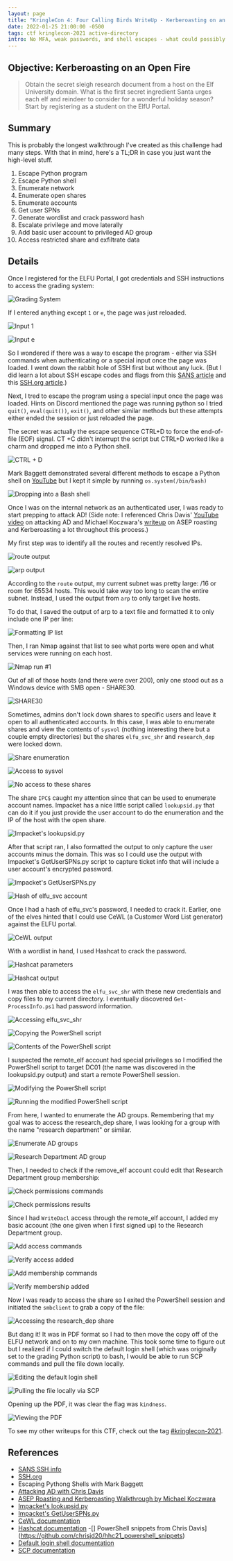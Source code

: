 ```yaml
---
layout: page
title: "KringleCon 4: Four Calling Birds WriteUp - Kerberoasting on an Open Fire"
date: 2022-01-25 21:00:00 -0500
tags: ctf kringlecon-2021 active-directory
intro: No MFA, weak passwords, and shell escapes - what could possibly go wrong?
---
```


## Objective: Kerberoasting on an Open Fire
> Obtain the secret sleigh research document from a host on the Elf University domain. What is the first secret ingredient Santa urges each elf and reindeer to consider for a wonderful holiday season? Start by registering as a student on the ElfU Portal.

## Summary

This is probably the longest walkthrough I've created as this challenge had many steps. With that in mind, here's a TL;DR in case you just want the high-level stuff.

1. Escape Python program
2. Escape Python shell
3. Enumerate network
4. Enumerate open shares
5. Enumerate accounts
6. Get user SPNs
7. Generate wordlist and crack password hash
8. Escalate privilege and move laterally
9. Add basic user account to privileged AD group
10. Access restricted share and exfiltrate data

## Details

Once I registered for the ELFU Portal, I got credentials and SSH instructions to access the grading system:

![Grading System](/images/kringlecon2021/kerberoast_1.png)

If I entered anything except `1` or `e`, the page was just reloaded.

![Input 1](/images/kringlecon2021/kerberoast_2.png)

![Input e](/images/kringlecon2021/kerberoast_3.png)

So I wondered if there was a way to escape the program - either via SSH commands when authenticating or a special input once the page was loaded. I went down the rabbit hole of SSH first but without any luck. (But I did learn a lot about SSH escape codes and flags from this [SANS article](https://www.sans.org/blog/using-the-ssh-konami-code-ssh-control-sequences/) and this [SSH.org article](https://www.ssh.com/academy/ssh/command#executing-remote-commands-on-the-server).) 

Next, I tred to escape the program using a special input once the page was loaded. Hints on Discord mentioned the page was running python so I tried `quit()`, `eval(quit())`, `exit()`, and other similar methods but these attempts either ended the session or just reloaded the page. 

The secret was actually the escape sequence CTRL+D to force the end-of-file (EOF) signal. CT +C didn't interrupt the script but CTRL+D worked like a charm and dropped me into a Python shell.

![CTRL + D](/images/kringlecon2021/kerberoast_4.png)

Mark Baggett demonstrated several different methods to escape a Python shell on [YouTube](https://www.youtube.com/watch?v=ZVx2Sxl3B9c) but I kept it simple by running `os.system(/bin/bash)`

![Dropping into a Bash shell](/images/kringlecon2021/kerberoast_5.png)

Once I was on the internal network as an authenticated user, I was ready to start prepping to attack AD! (Side note: I referenced Chris Davis' [YouTube video](https://www.youtube.com/watch?v=iMh8FTzepU4) on attacking AD and Michael Koczwara's [writeup](https://michaelkoczwara.medium.com/active-directory-penetration-testing-thm-vulnnet-roasted-ec056a249f3f) on ASEP roasting and Kerberoasting a lot throughout this process.) 

My first step was to identify all the routes and recently resolved IPs. 

![route output](/images/kringlecon2021/kerberoast_6.png)

![arp output](/images/kringlecon2021/kerberoast_7.png)

According to the `route` output, my current subnet was pretty large: /16 or room for 65534 hosts. This would take way too long to scan the entire subnet. Instead, I used the output from `arp` to only target live hosts.

To do that, I saved the output of arp to a text file and formatted it to only include one IP per line:

![Formatting IP list](/images/kringlecon2021/kerberoast_8.png)

Then, I ran Nmap against that list to see what ports were open and what services were running on each host.

![Nmap run #1](/images/kringlecon2021/kerberoast_9.png)

Out of all of those hosts (and there were over 200), only one stood out as a Windows device with SMB open - SHARE30.

![SHARE30](/images/kringlecon2021/kerberoast_10.png)

Sometimes, admins don't lock down shares to specific users and leave it open to all authenticated accounts. In this case, I was able to enumerate shares and view the contents of `sysvol` (nothing interesting there but a couple empty directories) but the shares `elfu_svc_shr` and `research_dep` were locked down.

![Share enumeration](/images/kringlecon2021/kerberoast_11.png)

![Access to sysvol](/images/kringlecon2021/kerberoast_12.png)

![No access to these shares](/images/kringlecon2021/kerberoast_13.png)

The share `IPC$` caught my attention since that can be used to enumerate account names. Impacket has a nice little script called `lookupsid.py` that can do it if you just provide the user account to do the enumeration and the IP of the host with the open share.

![Impacket's lookupsid.py](/images/kringlecon2021/kerberoast_14.png)

After that script ran, I also formatted the output to only capture the user accounts minus the domain. This was so I could use the output with Impacket's GetUserSPNs.py script to capture ticket info that will include a user account's encrypted password.

![Impacket's GetUserSPNs.py](/images/kringlecon2021/kerberoast_15.png)

![Hash of elfu_svc account](/images/kringlecon2021/kerberoast_16.png)

Once I had a hash of elfu_svc's password, I needed to crack it. Earlier, one of the elves hinted that I could use CeWL (a Customer Word List generator) against the ELFU portal.

![CeWL output](/images/kringlecon2021/kerberoast_17.png)

With a wordlist in hand, I used Hashcat to crack the password.

![Hashcat parameters](/images/kringlecon2021/kerberoast_18.png)

![Hashcat output](/images/kringlecon2021/kerberoast_19.png)

I was then able to access the `elfu_svc_shr` with these new credentials and copy files to my current directory. I eventually discovered `Get-ProcessInfo.ps1` had password information. 

![Accessing elfu_svc_shr](/images/kringlecon2021/kerberoast_20.png)

![Copying the PowerShell script](/images/kringlecon2021/kerberoast_21.png)

![Contents of the PowerShell script](/images/kringlecon2021/kerberoast_22.png)

I suspected the remote_elf account had special privileges so I modified the PowerShell script to target DC01 (the name was discovered in the lookupsid.py output) and start a remote PowerShell session.

![Modifying the PowerShell script](/images/kringlecon2021/kerberoast_23.png)

![Running the modified PowerShell script](/images/kringlecon2021/kerberoast_24.png)

From here, I wanted to enumerate the AD groups. Remembering that my goal was to access the research_dep share, I was looking for a group with the name "research department" or similar.

![Enumerate AD groups](/images/kringlecon2021/kerberoast_25.png)

![Research Department AD group](/images/kringlecon2021/kerberoast_26.png)

Then, I needed to check if the remove_elf account could edit that Research Department group membership:

![Check permissions commands](/images/kringlecon2021/kerberoast_27.png)

![Check permissions results](/images/kringlecon2021/kerberoast_28.png)

Since I had `WriteDacl` access through the remote_elf account, I added my basic account (the one given when I first signed up) to the Research Department group.

![Add access commands](/images/kringlecon2021/kerberoast_29.png)

![Verify access added](/images/kringlecon2021/kerberoast_30.png)

![Add membership commands](/images/kringlecon2021/kerberoast_31.png)

![Verify membership added](/images/kringlecon2021/kerberoast_32.png)

Now I was ready to access the share so I exited the PowerShell session and initiated the `smbclient` to grab a copy of the file:

![Accessing the research_dep share](/images/kringlecon2021/kerberoast_33.png)

But dang it! It was in PDF format so I had to then move the copy off of the ELFU network and on to my own machine. This took some time to figure out but I realized if I could switch the default login shell (which was originally set to the grading Python script) to bash, I would be able to run SCP commands and pull the file down locally.

![Editing the default login shell](/images/kringlecon2021/kerberoast_34.png)

![Pulling the file locally via SCP](/images/kringlecon2021/kerberoast_35.png)

Opening up the PDF, it was clear the flag was `kindness`.

![Viewing the PDF](/images/kringlecon2021/kerberoast_36.png)

To see my other writeups for this CTF, check out the tag [#kringlecon-2021](/tags#kringlecon-2021).

## References
- [SANS SSH info](https://www.sans.org/blog/using-the-ssh-konami-code-ssh-control-sequences)
- [SSH.org](https://www.ssh.com/academy/ssh/command#executing-remote-commands-on-the-server)
- Escaping Pythong Shells with Mark Baggett
- [Attacking AD with Chris Davis](https://www.youtube.com/watch?v=iMh8FTzepU4)
- [ASEP Roasting and Kerberoasting Walkthrough by Michael Koczwara](https://michaelkoczwara.medium.com/active-directory-penetration-testing-thm-vulnnet-roasted-ec056a249f3f)
- [Impacket's lookupsid.py](https://github.com/SecureAuthCorp/impacket/blob/master/examples/lookupsid.py)
- [Impacket's GetUserSPNs.py](https://github.com/SecureAuthCorp/impacket/blob/master/examples/GetUserSPNs.py)
- [CeWL documentation](https://github.com/digininja/CeWL)
- [Hashcat documentation](https://hashcat.net/hashcat/)
-[] PowerShell snippets from Chris Davis](https://github.com/chrisjd20/hhc21_powershell_snippets)
- [Default login shell documentation](https://linux.die.net/man/1/chsh)
- [SCP documentation](https://linux.die.net/man/1/scp)